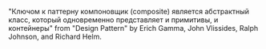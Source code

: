 "Ключом к паттерну компоновщик (composite) является абстрактный класс, который
одновременно представляет и примитивы, и контейнеры" from "Design Pattern" 
by Erich Gamma, John Vlissides, Ralph Johnson, and Richard Helm.
